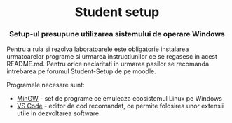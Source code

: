 <h1 align="center">Student setup</h1>
<h3 align="center">Setup-ul presupune utilizarea sistemului de operare Windows</h3>

Pentru a rula si rezolva laboratoarele este obligatorie instalarea urmatoarelor programe si urmarea instructiunilor ce se regasesc in acest README.md. Pentru orice neclaritati in urmarea pasilor se recomanda intrebarea pe forumul Student-Setup de pe moodle.

Programele necesare sunt:
 - [MinGW](https://sourceforge.net/projects/mingw/) - set de programe ce emuleaza ecosistemul Linux pe Windows
 - [VS Code](https://code.visualstudio.com/) - editor de cod recomandat, ce permite folosirea unor extensii utile in dezvoltarea software


